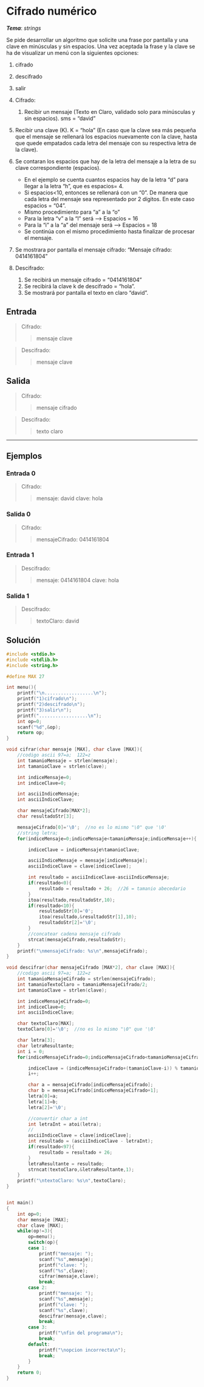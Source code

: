 # Cifrado numérico

_**Tema**_: _strings_


Se pide desarrollar un algoritmo que solicite una frase por pantalla y una clave en minúsculas y sin espacios. Una vez aceptada la frase y la clave se ha de visualizar un menú con la siguientes opciones:

1. cifrado
2. descifrado
3. salir


1. Cifrado:
    1. Recibir un mensaje (Texto en Claro, validado solo para minúsculas y sin espacios).
        sms = “david”

2. Recibir una clave (K).
    K = “hola”
    (En caso que la clave sea más pequeña que el mensaje se rellenará los espacios nuevamente con la clave, hasta que quede empatados cada letra del mensaje con su respectiva letra de la clave).

3. Se contaran los espacios que hay de la letra del mensaje a la letra de su clave correspondiente (espacios).

    - En el ejemplo se cuenta cuantos espacios hay de la letra “d” para llegar a la letra “h”, que es  espacios= 4.
    - Si espacios<10, entonces se rellenará con un “0”. De manera que cada letra del mensaje sea representado por 2 dígitos. En este caso espacios = “04”.
    - Mismo procedimiento para “a” a la “o”
    - Para la letra “v” a la “l” será --> Espacios = 16
    - Para la “i” a la “a” del mensaje será --> Espacios = 18
    - Se continúa con el mismo procedimiento hasta finalizar de procesar el mensaje.

4. Se mostrara por pantalla el mensaje cifrado:  “Mensaje cifrado: 0414161804”

2. Descifrado:
    1.	Se recibirá un mensaje cifrado = “0414161804”
    2.	Se recibirá la clave k de descifrado = “hola”.
    3.	Se mostrará por pantalla el texto en claro “david”.


## Entrada

> Cifrado:
> > mensaje
> > clave

> Descifrado:
> > mensaje
> > clave

## Salida
> Cifrado:
> > mensaje cifrado

> Descifrado:
> > texto claro

---

## Ejemplos

### Entrada 0
> Cifrado:
> > mensaje: david
> > clave: hola


### Salida 0

> Cifrado:
> > mensajeCifrado: 0414161804

### Entrada 1
> Descifrado:
> > mensaje: 0414161804
> > clave: hola


### Salida 1

> Descifrado:
> > textoClaro: david

## Solución

```C
#include <stdio.h>
#include <stdlib.h>
#include <string.h>

#define MAX 27

int menu(){
    printf("\n..................\n");
    printf("1)cifrado\n");
    printf("2)descifrado\n");
    printf("3)salir\n");
    printf("..................\n");
    int op=0;
    scanf("%d",&op);
    return op;
}

void cifrar(char mensaje [MAX], char clave [MAX]){
    //codigo ascii 97=a;  122=z
    int tamanioMensaje = strlen(mensaje);
    int tamanioClave = strlen(clave);

    int indiceMensaje=0;
    int indiceClave=0;

    int asciiIndiceMensaje;
    int asciiIndiceClave;

    char mensajeCifrado[MAX*2];
    char resultadoStr[3];

    mensajeCifrado[0]='\0';  //no es lo mismo "\0" que '\0'
    //string letra;
    for(indiceMensaje=0;indiceMensaje<tamanioMensaje;indiceMensaje++){

        indiceClave = indiceMensaje%tamanioClave;

        asciiIndiceMensaje = mensaje[indiceMensaje];
        asciiIndiceClave = clave[indiceClave];

        int resultado = asciiIndiceClave-asciiIndiceMensaje;
        if(resultado<0){
            resultado = resultado + 26;  //26 = tamanio abecedario
        }
        itoa(resultado,resultadoStr,10);
        if(resultado<10){
            resultadoStr[0]='0';
            itoa(resultado,&resultadoStr[1],10);
            resultadoStr[2]='\0';
        }
        //concatear cadena mensaje cifrado
        strcat(mensajeCifrado,resultadoStr);
    }
    printf("\nmensajeCifrado: %s\n",mensajeCifrado);
}

void descifrar(char mensajeCifrado [MAX*2], char clave [MAX]){
    //codigo ascii 97=a;  122=z
    int tamanioMensajeCifrado = strlen(mensajeCifrado);
    int tamanioTextoClaro = tamanioMensajeCifrado/2;
    int tamanioClave = strlen(clave);

    int indiceMensajeCifrado=0;
    int indiceClave=0;
    int asciiIndiceClave;

    char textoClaro[MAX];
    textoClaro[0]='\0';  //no es lo mismo "\0" que '\0'

    char letra[3];
    char letraResultante;
    int i = 0;
    for(indiceMensajeCifrado=0;indiceMensajeCifrado<tamanioMensajeCifrado;indiceMensajeCifrado+=2){

        indiceClave = (indiceMensajeCifrado+(tamanioClave-i)) % tamanioClave;
        i++;

        char a = mensajeCifrado[indiceMensajeCifrado];
        char b = mensajeCifrado[indiceMensajeCifrado+1];
        letra[0]=a;
        letra[1]=b;
        letra[2]='\0';

        //convertir char a int
        int letraInt = atoi(letra);
        //
        asciiIndiceClave = clave[indiceClave];
        int resultado = (asciiIndiceClave - letraInt);
        if(resultado<97){
            resultado = resultado + 26;
        }
        letraResultante = resultado;
        strncat(textoClaro,&letraResultante,1);
    }
    printf("\ntextoClaro: %s\n",textoClaro);
}


int main()
{
    int op=0;
    char mensaje [MAX];
    char clave [MAX];
    while(op!=3){
        op=menu();
        switch(op){
        case 1:
            printf("mensaje: ");
            scanf("%s",mensaje);
            printf("clave: ");
            scanf("%s",clave);
            cifrar(mensaje,clave);
            break;
        case 2:
            printf("mensaje: ");
            scanf("%s",mensaje);
            printf("clave: ");
            scanf("%s",clave);
            descifrar(mensaje,clave);
            break;
        case 3:
            printf("\nfin del programa\n");
            break;
        default:
            printf("\nopcion incorrecta\n");
            break;
        }
    }
    return 0;
}

```
